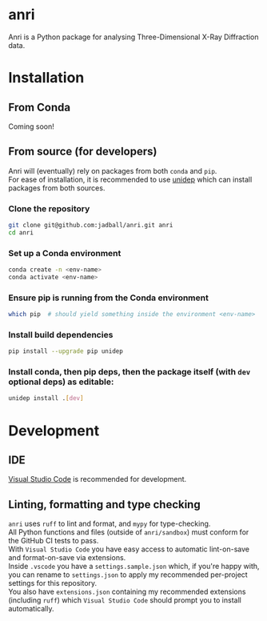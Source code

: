 # anri

Anri is a Python package for analysing Three-Dimensional X-Ray Diffraction data.

# Installation
## From Conda
Coming soon!
## From source (for developers)
Anri will (eventually) rely on packages from both `conda` and `pip`.  
For ease of installation, it is recommended to use [unidep](https://github.com/basnijholt/unidep) which can install packages from both sources.
### Clone the repository
```bash
git clone git@github.com:jadball/anri.git anri
cd anri
```
### Set up a Conda environment
```bash
conda create -n <env-name>
conda activate <env-name>
```
### Ensure pip is running from the Conda environment
```bash
which pip  # should yield something inside the environment <env-name>
```
### Install build dependencies
```bash
pip install --upgrade pip unidep
```
### Install conda, then pip deps, then the package itself (with `dev` optional deps) as editable:
```bash
unidep install .[dev]
```

# Development
## IDE
[Visual Studio Code](https://code.visualstudio.com/) is recommended for development.  
## Linting, formatting and type checking
`anri` uses `ruff` to lint and format, and `mypy` for type-checking.  
All Python functions and files (outside of `anri/sandbox`) must conform for the GitHub CI tests to pass.  
With `Visual Studio Code` you have easy access to automatic lint-on-save and format-on-save via extensions.  
Inside `.vscode` you have a `settings.sample.json` which, if you're happy with, you can rename to `settings.json` to apply my recommended per-project settings for this repository.  
You also have `extensions.json` containing my recommended extensions (including `ruff`) which `Visual Studio Code` should prompt you to install automatically.